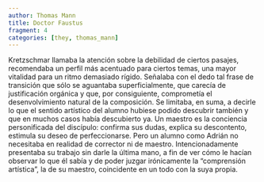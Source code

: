 ```yaml
---
author: Thomas Mann
title: Doctor Faustus
fragment: 4
categories: [they, thomas_mann]
---
```


Kretzschmar llamaba la atención sobre la debilidad de ciertos pasajes, recomendaba un perfil más acentuado para ciertos temas, una mayor vitalidad para un ritmo demasiado rígido. Señalaba con el dedo tal frase de transición que sólo se aguantaba superficialmente, que carecía de justificación orgánica y que, por consiguiente, comprometía el desenvolvimiento natural de la composición. Se limitaba, en suma, a decirle lo que el sentido artístico del alumno hubiese podido descubrir también y que en muchos casos había descubierto ya. Un maestro es la conciencia personificada del discípulo: confirma sus dudas, explica su descontento, estimula su deseo de perfeccionarse. Pero un alumno como Adrián no necesitaba en realidad de corrector ni de maestro. Intencionadamente presentaba su trabajo sin darle la última mano, a fin de ver cómo le hacían observar lo que él sabía y de poder juzgar irónicamente la “comprensión artística”, la de su maestro, coincidente en un todo con la suya propia.